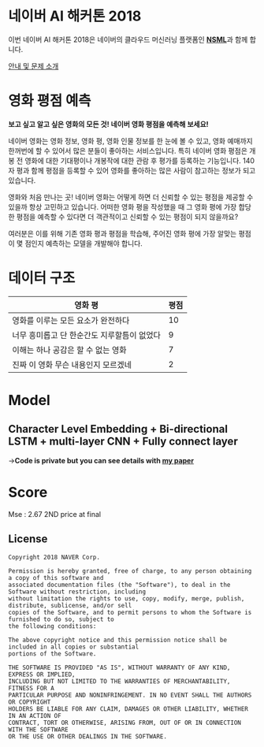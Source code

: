 # 네이버 AI 해커톤 2018

이번 네이버 AI 해커톤 2018은 네이버의 클라우드 머신러닝 플랫폼인 <strong>[NSML](https://hack.nsml.navercorp.com/intro)</strong>과 함께 합니다.

[안내 및 문제 소개](https://youtu.be/cSGPHtzPFQw)


# 영화 평점 예측

**보고 싶고 알고 싶은 영화의 모든 것! 네이버 영화 평점을 예측해 보세요!**

네이버 영화는 영화 정보, 영화 평, 영화 인물 정보를 한 눈에 볼 수 있고, 영화 예매까지 한꺼번에 할 수 있어서 많은 분들이 좋아하는 서비스입니다. 특히 네이버 영화 평점은 개봉 전 영화에 대한 기대평이나 개봉작에 대한 관람 후 평가를 등록하는 기능입니다. 140자 평과 함께 평점을 등록할 수 있어 영화를 좋아하는 많은 사람이 참고하는 정보가 되고 있습니다.

영화와 처음 만나는 곳! 네이버 영화는 어떻게 하면 더 신뢰할 수 있는 평점을 제공할 수 있을까 항상 고민하고 있습니다. 어떠한 영화 평을 작성했을 때 그 영화 평에 가장 합당한 평점을 예측할 수 있다면 더 객관적이고 신뢰할 수 있는 평점이 되지 않을까요?

여러분은 이를 위해 기존 영화 평과 평점을 학습해, 주어진 영화 평에 가장 알맞는 평점이 몇 점인지 예측하는 모델을 개발해야 합니다.

# 데이터 구조

| 영화 평 | 평점|
| ----- | ---- |
| 영화를 이루는 모든 요소가 완전하다 | 10 |
| 너무 흥미롭고 단 한순간도 지루할틈이 없었다 | 9 |
| 이해는 하나 공감은 할 수 없는 영화 | 7 |
| 진짜 이 영화 무슨 내용인지 모르겠네 | 2 |


# Model
## Character Level Embedding + Bi-directional LSTM + multi-layer CNN + Fully connect layer

-><strong>Code is private but you can see details with [my paper](http://www.dbpia.co.kr/Journal/ArticleDetail/NODE07503227)</strong>


# Score
Mse : 2.67
2ND price at final 






## License
```
Copyright 2018 NAVER Corp.

Permission is hereby granted, free of charge, to any person obtaining a copy of this software and
associated documentation files (the "Software"), to deal in the Software without restriction, including
without limitation the rights to use, copy, modify, merge, publish, distribute, sublicense, and/or sell
copies of the Software, and to permit persons to whom the Software is furnished to do so, subject to
the following conditions:

The above copyright notice and this permission notice shall be included in all copies or substantial
portions of the Software.

THE SOFTWARE IS PROVIDED "AS IS", WITHOUT WARRANTY OF ANY KIND, EXPRESS OR IMPLIED,
INCLUDING BUT NOT LIMITED TO THE WARRANTIES OF MERCHANTABILITY, FITNESS FOR A
PARTICULAR PURPOSE AND NONINFRINGEMENT. IN NO EVENT SHALL THE AUTHORS OR COPYRIGHT
HOLDERS BE LIABLE FOR ANY CLAIM, DAMAGES OR OTHER LIABILITY, WHETHER IN AN ACTION OF
CONTRACT, TORT OR OTHERWISE, ARISING FROM, OUT OF OR IN CONNECTION WITH THE SOFTWARE
OR THE USE OR OTHER DEALINGS IN THE SOFTWARE.
```
